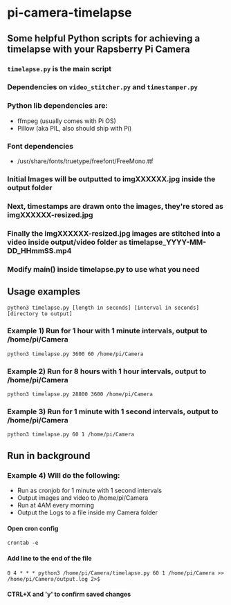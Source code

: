 # pi-camera-timelapse

## Some helpful Python scripts for achieving a timelapse with your Rapsberry Pi Camera

### ```timelapse.py``` is the main script
### Dependencies on ```video_stitcher.py``` and ```timestamper.py```
### Python lib dependencies are:
* ffmpeg (usually comes with Pi OS)
* Pillow (aka PIL, also should ship with Pi)
### Font dependencies
* /usr/share/fonts/truetype/freefont/FreeMono.ttf

### Initial Images will be outputted to imgXXXXXX.jpg inside the output folder
### Next, timestamps are drawn onto the images, they're stored as imgXXXXXX-resized.jpg
### Finally the imgXXXXXX-resized.jpg images are stitched into a video inside output/video folder as timelapse_YYYY-MM-DD_HHmmSS.mp4
### Modify main() inside timelapse.py to use what you need

## Usage examples
```
python3 timelapse.py [length in seconds] [interval in seconds] [directory to output]
```

### Example 1) Run for 1 hour with 1 minute intervals, output to /home/pi/Camera
```
python3 timelapse.py 3600 60 /home/pi/Camera
```

### Example 2) Run for 8 hours with 1 hour intervals, output to /home/pi/Camera
```
python3 timelapse.py 28800 3600 /home/pi/Camera
```

### Example 3) Run for 1 minute with 1 second intervals, output to /home/pi/Camera
```
python3 timelapse.py 60 1 /home/pi/Camera
```

## Run in background

### Example 4) Will do the following:
* Run as cronjob for 1 minute with 1 second intervals
* Output images and video to /home/pi/Camera
* Run at 4AM every morning
* Output the Logs to a file inside my Camera folder

#### Open cron config
```
crontab -e
```
#### Add line to the end of the file
```
0 4 * * * python3 /home/pi/Camera/timelapse.py 60 1 /home/pi/Camera >> /home/pi/Camera/output.log 2>$
```
#### CTRL+X and 'y' to confirm saved changes
